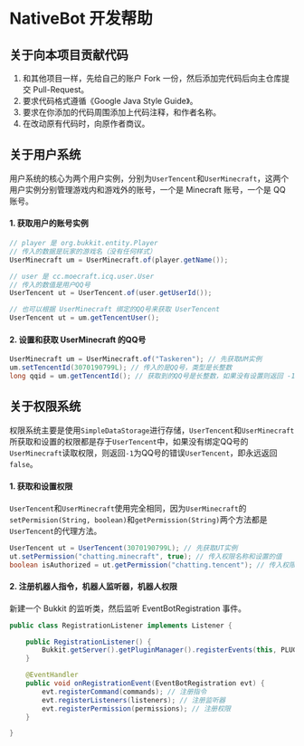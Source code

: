 # NativeBot 开发帮助

## 关于向本项目贡献代码
1. 和其他项目一样，先给自己的账户 Fork 一份，然后添加完代码后向主仓库提交 Pull-Request。
1. 要求代码格式遵循《Google Java Style Guide》。
1. 要求在你添加的代码周围添加上代码注释，和作者名称。
1. 在改动原有代码时，向原作者商议。

## 关于用户系统
用户系统的核心为两个用户实例，分别为`UserTencent`和`UserMinecraft`，这两个用户实例分别管理游戏内和游戏外的账号，一个是 Minecraft 账号，一个是 QQ 账号。

#### 1. 获取用户的账号实例
```java
// player 是 org.bukkit.entity.Player
// 传入的数据是玩家的游戏名（没有任何样式）
UserMinecraft um = UserMinecraft.of(player.getName());

// user 是 cc.moecraft.icq.user.User
// 传入的数值是用户QQ号
UserTencent ut = UserTencent.of(user.getUserId());

// 也可以根据 UserMinecraft 绑定的QQ号来获取 UserTencent
UserTencent ut = um.getTencentUser();
```

#### 2. 设置和获取 UserMinecraft 的QQ号
```java
UserMinecraft um = UserMinecraft.of("Taskeren"); // 先获取UM实例
um.setTencentId(3070190799L); // 传入的是QQ号，类型是长整数
long qqid = um.getTencentId(); // 获取到的QQ号是长整数，如果没有设置则返回 -1L
```

## 关于权限系统
权限系统主要是使用`SimpleDataStorage`进行存储，`UserTencent`和`UserMinecraft`所获取和设置的权限都是存于`UserTencent`中，如果没有绑定QQ号的`UserMinecraft`读取权限，则返回`-1`为QQ号的错误`UserTencent`，即永远返回`false`。

#### 1. 获取和设置权限
`UserTencent`和`UserMinecraft`使用完全相同，因为`UserMinecraft`的`setPermision(String, boolean)`和`getPermission(String)`两个方法都是`UserTencent`的代理方法。
```java
UserTencent ut = UserTencent(3070190799L); // 先获取UT实例
ut.setPermission("chatting.minecraft", true); // 传入权限名称和设置的值
boolean isAuthorized = ut.getPermission("chatting.tencent"); // 传入权限名称
```

#### 2. 注册机器人指令，机器人监听器，机器人权限
新建一个 Bukkit 的监听类，然后监听 EventBotRegistration 事件。
```java
public class RegistrationListener implements Listener {

    public RegistrationListener() {
        Bukkit.getServer().getPluginManager().registerEvents(this, PLUGIN);
    }

    @EventHandler
    public void onRegistrationEvent(EventBotRegistration evt) {
        evt.registerCommand(commands); // 注册指令
        evt.registerListeners(listeners); // 注册监听器
        evt.registerPermission(permissions); // 注册权限
    }

}
```